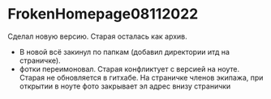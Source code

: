 # FrokenHomepage08112022

Сделал новую версию. Старая осталась как архив. 
- В новой всё закинул по папкам (добавил директории  итд на страничке).
- фотки переимоновал.
Старая конфликтует с версией на ноуте.
Старая не обновляется в гитхабе.
На страничке членов экипажа, при открытии в ноуте фото закрывает эл адрес внизу странички
